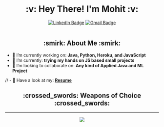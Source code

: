 <h1 align="center">:v: Hey There! I'm Mohit :v:</h1>

<div align="center">
	<a href="#"><img alt="LinkedIn Badge" src="https://img.shields.io/badge/-@mohitgupta-yellow?style=flat&labelColor=0e76a8&logo=LinkedIn&link=https://www.linkedin.com/in/mohit-gupta-862405195/"></a>
	<a href="#"><img alt="Gmail Badge" src="https://img.shields.io/badge/-Let's%20Talk-green?style=flat&labelColor=lightgrey&logo=gmail&link=mailto:mogupta39@gmail.com?Subject=Hey%20I%20saw%20you%20on%20GitHub!"></a>
	<br><br>
	</div>

<h2 align="center">:smirk: About Me :smirk:</h2>

- 🔭 I’m currently working on: **Java, Python, Heroku, and JavaScript**
- 🌱 I’m currently: **trying my hands on JS based small projects**
- 👯 I’m looking to collaborate on: **Any kind of Applied Java and ML Project**

// - 📝 Have a look at my: **[Resume](https://github.com/)**

<h2 align="center">:crossed_swords: Weapons of Choice :crossed_swords:</h2>



------------------
<div align="center">
	<img src="https://github-readme-stats.vercel.app/api?username=mohit-gupta39"><br>
	</div>


<!--div align="center">
<img alt="Python" width="28px" src="python.svg" />                    <img alt="CPP" width="26px" src="c-plus.png" />                    <img alt="JS" width="28px" src="https://raw.githubusercontent.com/devicons/devicon/master/icons/javascript/javascript-original.svg" />                    <img alt="MySQL" width="30px" src="https://www.mysql.com/common/logos/logo-mysql-170x115.png" />  <img  alt="VS" width="26px" src="https://upload.wikimedia.org/wikipedia/commons/thumb/9/9a/Visual_Studio_Code_1.35_icon.svg/240px-Visual_Studio_Code_1.35_icon.svg.png" />                    <img  alt="VB" width="26px" src="https://upload.wikimedia.org/wikipedia/commons/4/40/VB.NET_Logo.svg" />                    <img alt="Git" width="26px" src="https://raw.githubusercontent.com/devicons/devicon/master/icons/git/git-original.svg"/>                    <img alt="Linux" width="26px" src="https://raw.githubusercontent.com/devicons/devicon/master/icons/linux/linux-original.svg" />                    <img alt="Heroku" width="26px" src="https://raw.githubusercontent.com/devicons/devicon/master/icons/heroku/heroku-plain.svg" />                    <img alt="Ubidots" width="26px" src="https://images.g2crowd.com/uploads/product/image/large_detail/large_detail_a73d16c9057460f4c4d1a86e17ce7a9b/ubidots.png" />                     <img alt="RPi" width="20px" src="https://cdn.worldvectorlogo.com/logos/raspberry-pi.svg" />                    <img alt="Arduino" width="26px" src="https://cdn.worldvectorlogo.com/logos/arduino-1.svg" />                    <img alt="NodeJS" width="26px" src="https://raw.githubusercontent.com/devicons/devicon/master/icons/nodejs/nodejs-original.svg" /-->











